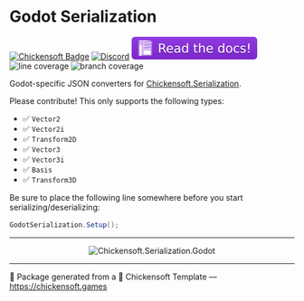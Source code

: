 # Godot Serialization

[![Chickensoft Badge][chickensoft-badge]][chickensoft-website] [![Discord][discord-badge]][discord] [![Read the docs][read-the-docs-badge]][docs] ![line coverage][line-coverage] ![branch coverage][branch-coverage]

Godot-specific JSON converters for [Chickensoft.Serialization].

Please contribute! This only supports the following types:

- ✅ `Vector2`
- ✅ `Vector2i`
- ✅ `Transform2D`
- ✅ `Vector3`
- ✅ `Vector3i`
- ✅ `Basis`
- ✅ `Transform3D`

Be sure to place the following line somewhere before you start serializing/deserializing:

```csharp
GodotSerialization.Setup();
```

---

<p align="center">
<img alt="Chickensoft.Serialization.Godot" src="Chickensoft.Serialization.Godot/icon.png" width="200">
</p>

---

🐣 Package generated from a 🐤 Chickensoft Template — <https://chickensoft.games>

[chickensoft-badge]: https://raw.githubusercontent.com/chickensoft-games/chickensoft_site/main/static/img/badges/chickensoft_badge.svg
[chickensoft-website]: https://chickensoft.games
[discord-badge]: https://raw.githubusercontent.com/chickensoft-games/chickensoft_site/main/static/img/badges/discord_badge.svg
[discord]: https://discord.gg/gSjaPgMmYW
[read-the-docs-badge]: https://raw.githubusercontent.com/chickensoft-games/chickensoft_site/main/static/img/badges/read_the_docs_badge.svg
[docs]: https://chickensoft.games/docsickensoft%20Discord-%237289DA.svg?style=flat&logo=discord&logoColor=white
[line-coverage]: Chickensoft.Serialization.Godot.Tests/badges/line_coverage.svg
[branch-coverage]: Chickensoft.Serialization.Godot.Tests/badges/branch_coverage.svg

[Chickensoft.Serialization]: https://github.com/chickensoft-games/Serialization
